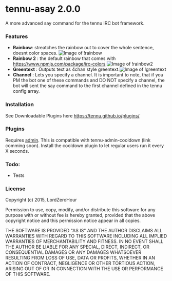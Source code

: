 # tennu-asay 2.0.0

A more advanced say command for the tennu IRC bot framework.

### Features

- **Rainbow**: streatches the rainbow out to cover the whole sentence, doesnt color spaces. ![Image of !rainbow](http://s24.postimg.org/twpx2w6kl/1232342.png)
- **Rainbow 2** : the default rainbow that comes with https://www.npmjs.com/package/irc-colors ![Image of !rainbow2](http://s27.postimg.org/931gwdrdv/2015_11_09_14_46_04_2_successreactor_Game_Su.png)
- **Greentext** : Outputs text as 4chan style greentext.![Image of !greentext](http://i.imgur.com/GtdtEQb.jpg)
- **Channel** : Lets you specify a channel. It is important to note, that if you PM the bot one of these commands and DO NOT specify a channel, the bot will sent the say command to the first channel defined in the tennu config array.

### Installation

See Downloadable Plugins here https://tennu.github.io/plugins/

### Plugins
Requires [admin](https://tennu.github.io/plugins/admin).
 This is compatible with tennu-admin-cooldown (link comming soon). Install the cooldown plugin to let regular users run it every X seconds.
 
### Todo:
- Tests
 
### License
Copyright (c) 2015, LordZeroHour

Permission to use, copy, modify, and/or distribute this software for any purpose with or without fee is hereby granted, provided that the above copyright notice and this permission notice appear in all copies.

THE SOFTWARE IS PROVIDED "AS IS" AND THE AUTHOR DISCLAIMS ALL WARRANTIES WITH REGARD TO THIS SOFTWARE INCLUDING ALL IMPLIED WARRANTIES OF MERCHANTABILITY AND FITNESS. IN NO EVENT SHALL THE AUTHOR BE LIABLE FOR ANY SPECIAL, DIRECT, INDIRECT, OR CONSEQUENTIAL DAMAGES OR ANY DAMAGES WHATSOEVER RESULTING FROM LOSS OF USE, DATA OR PROFITS, WHETHER IN AN ACTION OF CONTRACT, NEGLIGENCE OR OTHER TORTIOUS ACTION, ARISING OUT OF OR IN CONNECTION WITH THE USE OR PERFORMANCE OF THIS SOFTWARE.
